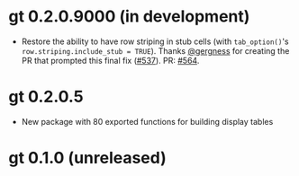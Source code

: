 # gt 0.2.0.9000 (in development)

* Restore the ability to have row striping in stub cells (with `tab_option()`'s `row.striping.include_stub = TRUE`). Thanks [@gergness](https://github.com/gergness) for creating the PR that prompted this final fix ([#537](https://github.com/rstudio/gt/pull/537)). PR: [#564](https://github.com/rstudio/gt/pull/564).

# gt 0.2.0.5

* New package with 80 exported functions for building display tables

# gt 0.1.0 (unreleased)
